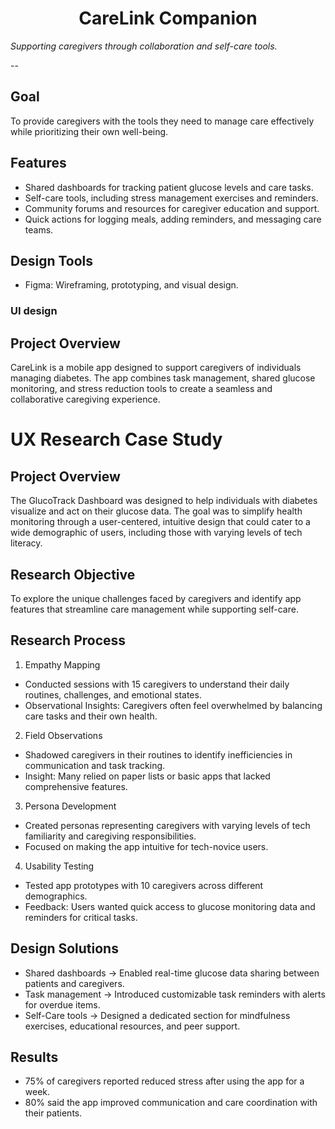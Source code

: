 <h1 align="center">CareLink Companion</h1>

*Supporting caregivers through collaboration and self-care tools.*

--

## Goal 
To provide caregivers with the tools they need to manage care effectively while prioritizing their own well-being. 

## Features
- Shared dashboards for tracking patient glucose levels and care tasks.
- Self-care tools, including stress management exercises and reminders.
- Community forums and resources for caregiver education and support.
- Quick actions for logging meals, adding reminders, and messaging care teams.

## Design Tools
- Figma: Wireframing, prototyping, and visual design.
### UI design

## Project Overview
CareLink is a mobile app designed to support caregivers of individuals managing diabetes. The app combines task management, shared glucose monitoring, and stress reduction tools to create a seamless and collaborative caregiving experience.

# UX Research Case Study

## Project Overview
The GlucoTrack Dashboard was designed to help individuals with diabetes visualize and act on their glucose data. The goal was to simplify health monitoring through a user-centered, intuitive design that could cater to a wide demographic of users, including those with varying levels of tech literacy.

## Research Objective
To explore the unique challenges faced by caregivers and identify app features that streamline care management while supporting self-care.

## Research Process
1. Empathy Mapping
- Conducted sessions with 15 caregivers to understand their daily routines, challenges, and emotional states.
- Observational Insights: Caregivers often feel overwhelmed by balancing care tasks and their own health.
2. Field Observations
- Shadowed caregivers in their routines to identify inefficiencies in communication and task tracking.
- Insight: Many relied on paper lists or basic apps that lacked comprehensive features.
3. Persona Development
- Created personas representing caregivers with varying levels of tech familiarity and caregiving responsibilities.
- Focused on making the app intuitive for tech-novice users.
4. Usability Testing
- Tested app prototypes with 10 caregivers across different demographics.
- Feedback: Users wanted quick access to glucose monitoring data and reminders for critical tasks.

## Design Solutions
- Shared dashboards -> Enabled real-time glucose data sharing between patients and caregivers.
- Task management -> Introduced customizable task reminders with alerts for overdue items.
- Self-Care tools -> Designed a dedicated section for mindfulness exercises, educational resources, and peer support.

## Results
- 75% of caregivers reported reduced stress after using the app for a week.
- 80% said the app improved communication and care coordination with their patients.









